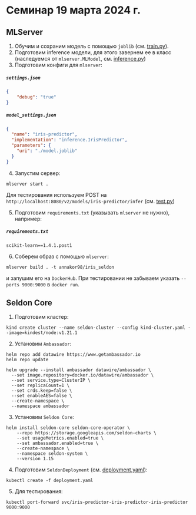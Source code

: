 # Семинар 19 марта 2024 г.
## MLServer

1. Обучим и сохраним модель с помощью `joblib` (см. [train.py](train.py)).
2. Подготовим inference модели, для этого завернем ее в класс (наследуемся от `mlserver.MLModel`, см. [inference.py](inference.py))
3. Подготовим конфиги для `mlserver`:

<h5 a><strong><code>settings.json</code></strong></h5>

``` json
{
    "debug": "true"
}
```
<h5 a><strong><code>model_settings.json</code></strong></h5>

``` json
{
  "name": "iris-predictor",
  "implementation": "inference.IrisPredictor",
  "parameters": {
    "uri": "./model.joblib"
  }
}
```
4. Запустим сервер:
```shell
mlserver start .
```
Для тестирования используем POST на `http://localhost:8080/v2/models/iris-predictor/infer` (см. [test.py](test.py))

5. Подготовим `requirements.txt` (указывать `mlserver` не нужно), например:
<h5 a><strong><code>requirements.txt</code></strong></h5>

```text
scikit-learn==1.4.1.post1
```
6. Соберем образ с помощью `mlserver`:
```shell
mlserver build . -t annakor98/iris_seldon
```
и запушим его на `DockerHub`. При тестировании не забываем указать `--ports 9000:9000` в `docker run`.

## Seldon Core

1. Подготовим кластер:
```shell
kind create cluster --name seldon-cluster --config kind-cluster.yaml --image=kindest/node:v1.21.1
```

2. Установим `Ambassador`:
```shell
helm repo add datawire https://www.getambassador.io
helm repo update
```
```shell
helm upgrade --install ambassador datawire/ambassador \                                           
  --set image.repository=docker.io/datawire/ambassador \
  --set service.type=ClusterIP \
  --set replicaCount=1 \
  --set crds.keep=false \
  --set enableAES=false \
  --create-namespace \
  --namespace ambassador
```

3. Установим `Seldon Core`:
```shell
helm install seldon-core seldon-core-operator \                                                   
    --repo https://storage.googleapis.com/seldon-charts \
    --set usageMetrics.enabled=true \
    --set ambassador.enabled=true \
    --create-namespace \
    --namespace seldon-system \
    --version 1.15
```
4. Подготовим `SeldonDeployment` (см. [deployment.yaml](deployment.yaml)):
```shell
kubectl create -f deployment.yaml
```
5. Для тестирования:
```shell
kubectl port-forward svc/iris-predictor-iris-predictor-iris-predictor 9000:9000
```